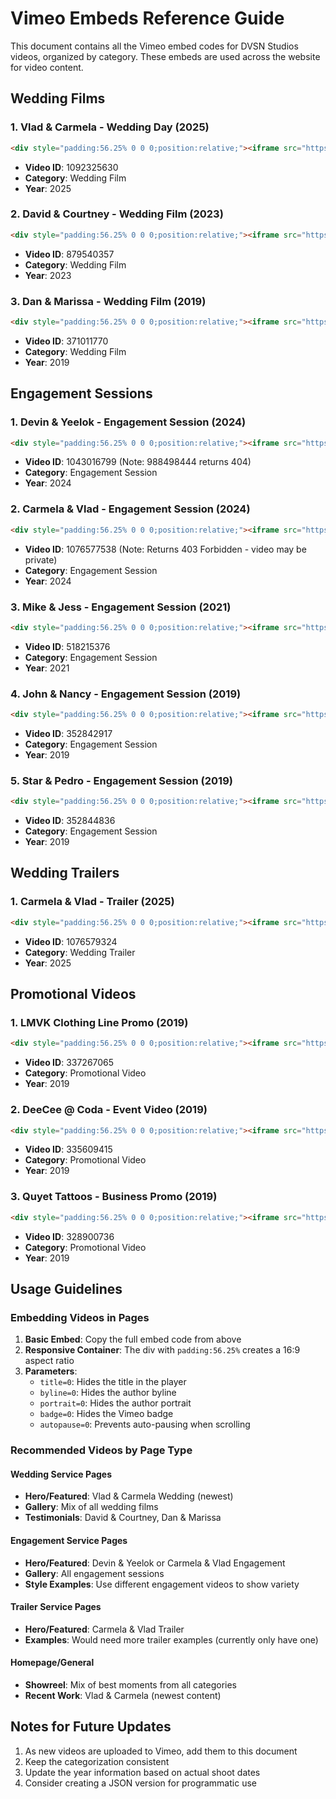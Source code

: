 # Vimeo Embeds Reference Guide

This document contains all the Vimeo embed codes for DVSN Studios videos, organized by category. These embeds are used across the website for video content.

## Wedding Films

### 1. Vlad & Carmela - Wedding Day (2025)
```html
<div style="padding:56.25% 0 0 0;position:relative;"><iframe src="https://player.vimeo.com/video/1092325630?title=0&byline=0&portrait=0&badge=0&autopause=0&player_id=0&app_id=58479" frameborder="0" allow="autoplay; fullscreen; picture-in-picture; clipboard-write; encrypted-media; web-share" style="position:absolute;top:0;left:0;width:100%;height:100%;" title="Vlad & Carmela - Wedding Day - DVSN Studio"></iframe></div><script src="https://player.vimeo.com/api/player.js"></script>
```
- **Video ID**: 1092325630
- **Category**: Wedding Film
- **Year**: 2025

### 2. David & Courtney - Wedding Film (2023)
```html
<div style="padding:56.25% 0 0 0;position:relative;"><iframe src="https://player.vimeo.com/video/879540357?title=0&byline=0&portrait=0&badge=0&autopause=0&player_id=0&app_id=58479" frameborder="0" allow="autoplay; fullscreen; picture-in-picture; clipboard-write; encrypted-media; web-share" style="position:absolute;top:0;left:0;width:100%;height:100%;" title="David & Courtney"></iframe></div><script src="https://player.vimeo.com/api/player.js"></script>
```
- **Video ID**: 879540357
- **Category**: Wedding Film
- **Year**: 2023

### 3. Dan & Marissa - Wedding Film (2019)
```html
<div style="padding:56.25% 0 0 0;position:relative;"><iframe src="https://player.vimeo.com/video/371011770?title=0&byline=0&portrait=0&badge=0&autopause=0&player_id=0&app_id=58479" frameborder="0" allow="autoplay; fullscreen; picture-in-picture; clipboard-write; encrypted-media; web-share" style="position:absolute;top:0;left:0;width:100%;height:100%;" title="Dan & Marissa Wedding Video"></iframe></div><script src="https://player.vimeo.com/api/player.js"></script>
```
- **Video ID**: 371011770
- **Category**: Wedding Film
- **Year**: 2019

## Engagement Sessions

### 1. Devin & Yeelok - Engagement Session (2024)
```html
<div style="padding:56.25% 0 0 0;position:relative;"><iframe src="https://player.vimeo.com/video/1043016799?title=0&byline=0&portrait=0&badge=0&autopause=0&player_id=0&app_id=58479" frameborder="0" allow="autoplay; fullscreen; picture-in-picture; clipboard-write; encrypted-media; web-share" style="position:absolute;top:0;left:0;width:100%;height:100%;" title="Devin & Yeelok Engagement"></iframe></div><script src="https://player.vimeo.com/api/player.js"></script>
```
- **Video ID**: 1043016799 (Note: 988498444 returns 404)
- **Category**: Engagement Session
- **Year**: 2024

### 2. Carmela & Vlad - Engagement Session (2024)
```html
<div style="padding:56.25% 0 0 0;position:relative;"><iframe src="https://player.vimeo.com/video/1076577538?title=0&byline=0&portrait=0&badge=0&autopause=0&player_id=0&app_id=58479" frameborder="0" allow="autoplay; fullscreen; picture-in-picture; clipboard-write; encrypted-media; web-share" style="position:absolute;top:0;left:0;width:100%;height:100%;" title="Carmela & Vlad Engagement - DVSN Studio"></iframe></div><script src="https://player.vimeo.com/api/player.js"></script>

```
- **Video ID**: 1076577538 (Note: Returns 403 Forbidden - video may be private)
- **Category**: Engagement Session
- **Year**: 2024

### 3. Mike & Jess - Engagement Session (2021)
```html
<div style="padding:56.25% 0 0 0;position:relative;"><iframe src="https://player.vimeo.com/video/518215376?title=0&byline=0&portrait=0&badge=0&autopause=0&player_id=0&app_id=58479" frameborder="0" allow="autoplay; fullscreen; picture-in-picture; clipboard-write; encrypted-media; web-share" style="position:absolute;top:0;left:0;width:100%;height:100%;" title="Mike & Jess Engagement"></iframe></div><script src="https://player.vimeo.com/api/player.js"></script>
```
- **Video ID**: 518215376
- **Category**: Engagement Session
- **Year**: 2021

### 4. John & Nancy - Engagement Session (2019)
```html
<div style="padding:56.25% 0 0 0;position:relative;"><iframe src="https://player.vimeo.com/video/352842917?title=0&byline=0&portrait=0&badge=0&autopause=0&player_id=0&app_id=58479" frameborder="0" allow="autoplay; fullscreen; picture-in-picture; clipboard-write; encrypted-media; web-share" style="position:absolute;top:0;left:0;width:100%;height:100%;" title="John & Nancy Engagement"></iframe></div><script src="https://player.vimeo.com/api/player.js"></script>
```
- **Video ID**: 352842917
- **Category**: Engagement Session
- **Year**: 2019

### 5. Star & Pedro - Engagement Session (2019)
```html
<div style="padding:56.25% 0 0 0;position:relative;"><iframe src="https://player.vimeo.com/video/352844836?title=0&byline=0&portrait=0&badge=0&autopause=0&player_id=0&app_id=58479" frameborder="0" allow="autoplay; fullscreen; picture-in-picture; clipboard-write; encrypted-media; web-share" style="position:absolute;top:0;left:0;width:100%;height:100%;" title="Star & Pedro Engagement"></iframe></div><script src="https://player.vimeo.com/api/player.js"></script>
```
- **Video ID**: 352844836
- **Category**: Engagement Session
- **Year**: 2019

## Wedding Trailers

### 1. Carmela & Vlad - Trailer (2025)
```html
<div style="padding:56.25% 0 0 0;position:relative;"><iframe src="https://player.vimeo.com/video/1076579324?title=0&byline=0&portrait=0&badge=0&autopause=0&player_id=0&app_id=58479" frameborder="0" allow="autoplay; fullscreen; picture-in-picture; clipboard-write; encrypted-media; web-share" style="position:absolute;top:0;left:0;width:100%;height:100%;" title="Carmela & Vlad Wedding Trailer - DVSN Studio"></iframe></div><script src="https://player.vimeo.com/api/player.js"></script>
```
- **Video ID**: 1076579324
- **Category**: Wedding Trailer
- **Year**: 2025

## Promotional Videos

### 1. LMVK Clothing Line Promo (2019)
```html
<div style="padding:56.25% 0 0 0;position:relative;"><iframe src="https://player.vimeo.com/video/337267065?title=0&byline=0&portrait=0&badge=0&autopause=0&player_id=0&app_id=58479" frameborder="0" allow="autoplay; fullscreen; picture-in-picture; clipboard-write; encrypted-media; web-share" style="position:absolute;top:0;left:0;width:100%;height:100%;" title="LMVK Clothing Line Promo"></iframe></div><script src="https://player.vimeo.com/api/player.js"></script>
```
- **Video ID**: 337267065
- **Category**: Promotional Video
- **Year**: 2019

### 2. DeeCee @ Coda - Event Video (2019)
```html
<div style="padding:56.25% 0 0 0;position:relative;"><iframe src="https://player.vimeo.com/video/335609415?title=0&byline=0&portrait=0&badge=0&autopause=0&player_id=0&app_id=58479" frameborder="0" allow="autoplay; fullscreen; picture-in-picture; clipboard-write; encrypted-media; web-share" style="position:absolute;top:0;left:0;width:100%;height:100%;" title="DeeCee @ Coda 2019"></iframe></div><script src="https://player.vimeo.com/api/player.js"></script>
```
- **Video ID**: 335609415
- **Category**: Promotional Video
- **Year**: 2019

### 3. Quyet Tattoos - Business Promo (2019)
```html
<div style="padding:56.25% 0 0 0;position:relative;"><iframe src="https://player.vimeo.com/video/328900736?title=0&byline=0&portrait=0&badge=0&autopause=0&player_id=0&app_id=58479" frameborder="0" allow="autoplay; fullscreen; picture-in-picture; clipboard-write; encrypted-media; web-share" style="position:absolute;top:0;left:0;width:100%;height:100%;" title="Quyet Tattoos"></iframe></div><script src="https://player.vimeo.com/api/player.js"></script>
```
- **Video ID**: 328900736
- **Category**: Promotional Video
- **Year**: 2019

## Usage Guidelines

### Embedding Videos in Pages

1. **Basic Embed**: Copy the full embed code from above
2. **Responsive Container**: The div with `padding:56.25%` creates a 16:9 aspect ratio
3. **Parameters**:
   - `title=0`: Hides the title in the player
   - `byline=0`: Hides the author byline
   - `portrait=0`: Hides the author portrait
   - `badge=0`: Hides the Vimeo badge
   - `autopause=0`: Prevents auto-pausing when scrolling

### Recommended Videos by Page Type

#### Wedding Service Pages
- **Hero/Featured**: Vlad & Carmela Wedding (newest)
- **Gallery**: Mix of all wedding films
- **Testimonials**: David & Courtney, Dan & Marissa

#### Engagement Service Pages
- **Hero/Featured**: Devin & Yeelok or Carmela & Vlad Engagement
- **Gallery**: All engagement sessions
- **Style Examples**: Use different engagement videos to show variety

#### Trailer Service Pages
- **Hero/Featured**: Carmela & Vlad Trailer
- **Examples**: Would need more trailer examples (currently only have one)

#### Homepage/General
- **Showreel**: Mix of best moments from all categories
- **Recent Work**: Vlad & Carmela (newest content)

## Notes for Future Updates

1. As new videos are uploaded to Vimeo, add them to this document
2. Keep the categorization consistent
3. Update the year information based on actual shoot dates
4. Consider creating a JSON version for programmatic use